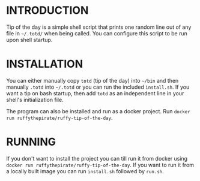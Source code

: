 # INTRODUCTION

Tip of the day is a simple shell script that prints one random line out of any file in `~/.totd/` when being called. You can configure this script to be run upon shell startup.

# INSTALLATION

You can either manually copy `totd` (tip of the day) into `~/bin` and then manually `.totd` into `~/.totd` or you can run the included `install.sh`. If you want a tip on bash startup, then add `totd` as an independent line in your shell's initialization file.

The program can also be installed and run as a docker project. Run `docker run ruffythepirate/ruffy-tip-of-the-day`.

# RUNNING

If you don't want to install the project you can till run it from docker using `docker run ruffythepirate/ruffy-tip-of-the-day`. If you want to run it from a locally built image you can run `install.sh` followed by `run.sh`.
